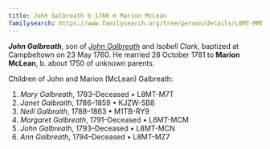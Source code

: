 ```yaml
---
title: John Galbreath b 1760 m Marion McLean
familysearch: https://www.familysearch.org/tree/person/details/L8MT-MMN
---
```

***John Galbreath***, son of [*John Galbreath*](galbreath-john-abt-1710.md) and *Isobell Clark*, baptized at Campbeltown on 23 May 1760.  He married 28 October 1781 to **Marion McLean**, b. about 1750 of unknown parents.

Children of John and Marion (McLean) Galbreath:

1. *Mary Galbreath*, 1783–Deceased	 • 	L8MT-M7T​​
2. *Janet Galbraith*, 1786–1859	 • 	KJZW-5B8​​
3. *Neill Galbraith*, 1788–1863	 • 	M1TB-RY9​​
4. *Margaret Galbreath*, 1791–Deceased	 • 	L8MT-MCM​​
5. *John Galbreath*, 1793–Deceased	 • 	L8MT-MCN​​
6. *Ann Galbreath*, 1794–Deceased	 • 	L8MT-MZ7
